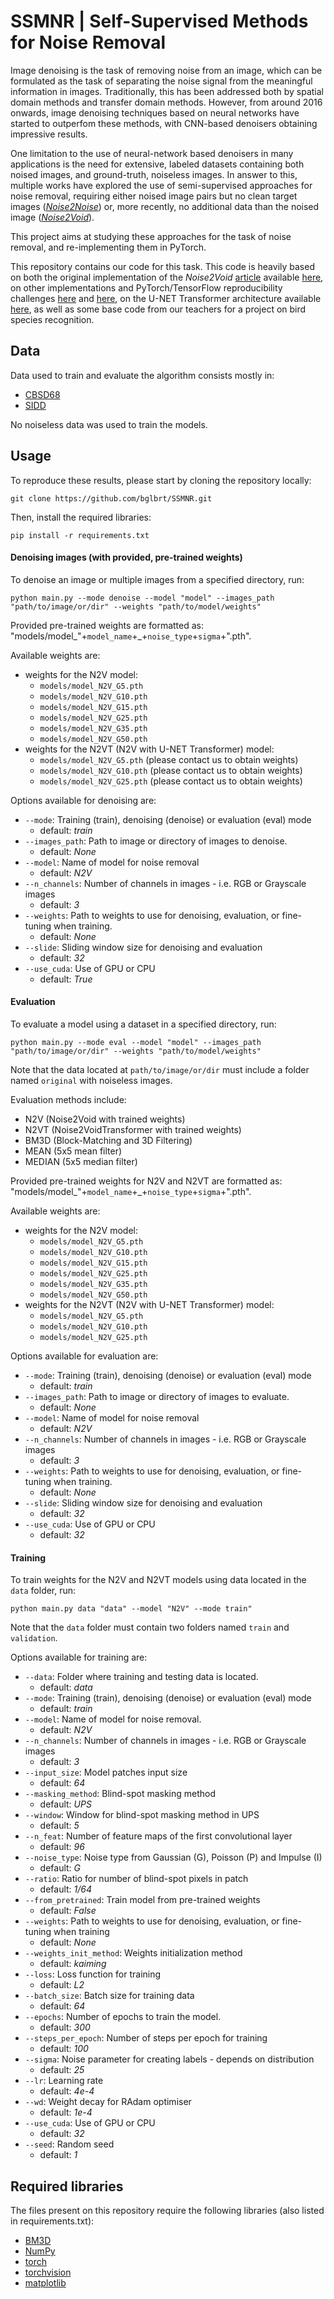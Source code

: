 # SSMNR | Self-Supervised Methods for Noise Removal

Image denoising is the task of removing noise from an image, which can be formulated as the task of separating the noise signal from the meaningful information in images. Traditionally, this has been addressed both by spatial domain methods and transfer domain methods. However, from around 2016 onwards, image denoising techniques based on neural networks have started to outperfom these methods, with CNN-based denoisers obtaining impressive results.

One limitation to the use of neural-network based denoisers in many applications is the need for extensive, labeled datasets containing both noised images, and ground-truth, noiseless images. In answer to this, multiple works have explored the use of semi-supervised approaches for noise removal, requiring either noised image pairs but no clean target images ([*Noise2Noise*](https://arxiv.org/abs/1803.04189)) or, more recently, no additional data than the noised image ([*Noise2Void*](https://arxiv.org/abs/1811.10980)).

This project aims at studying these approaches for the task of noise removal, and re-implementing them in PyTorch.

This repository contains our code for this task. This code is heavily based on both the original implementation of the *Noise2Void* [article](https://arxiv.org/abs/1811.10980) available [here](https://github.com/juglab/n2v), on other implementations and PyTorch/TensorFlow reproducibility challenges [here](https://github.com/COMP6248-Reproducability-Challenge/selfsupervised-denoising) and [here](https://github.com/hanyoseob/pytorch-noise2void), on the U-NET Transformer architecture available [here](https://github.com/HXLH50K/U-Net-Transformer/), as well as some base code from our teachers for a project on bird species recognition.

## Data

Data used to train and evaluate the algorithm consists mostly in:
- [CBSD68](https://github.com/clausmichele/CBSD68-dataset)
- [SIDD](https://www.eecs.yorku.ca/~kamel/sidd/)

No noiseless data was used to train the models.

## Usage

To reproduce these results, please start by cloning the repository locally:

```
git clone https://github.com/bglbrt/SSMNR.git
```

Then, install the required libraries:

```
pip install -r requirements.txt
```

#### Denoising images (with provided, pre-trained weights)

To denoise an image or multiple images from a specified directory, run:

```
python main.py --mode denoise --model "model" --images_path "path/to/image/or/dir" --weights "path/to/model/weights"
```

Provided pre-trained weights are formatted as: "models/model_"+`model_name`+_+`noise_type`+`sigma`+".pth".

Available weights are:
- weights for the N2V model:
  - `models/model_N2V_G5.pth`
  - `models/model_N2V_G10.pth`
  - `models/model_N2V_G15.pth`
  - `models/model_N2V_G25.pth`
  - `models/model_N2V_G35.pth`
  - `models/model_N2V_G50.pth`
- weights for the N2VT (N2V with U-NET Transformer) model:
  - `models/model_N2V_G5.pth` (please contact us to obtain weights)
  - `models/model_N2V_G10.pth` (please contact us to obtain weights)
  - `models/model_N2V_G25.pth` (please contact us to obtain weights)

Options available for denoising are:

* `--mode`:
  Training (train), denoising (denoise) or evaluation (eval) mode
  - default: *train*
* `--images_path`:
  Path to image or directory of images to denoise.
  - default: *None*
* `--model`:
  Name of model for noise removal
  - default: *N2V*
* `--n_channels`:
  Number of channels in images - i.e. RGB or Grayscale images
  - default: *3*
* `--weights`:
  Path to weights to use for denoising, evaluation, or fine-tuning when training.
  - default: *None*
* `--slide`:
  Sliding window size for denoising and evaluation
  - default: *32*      
* `--use_cuda`:
  Use of GPU or CPU
  - default: *True*

#### Evaluation

To evaluate a model using a dataset in a specified directory, run:

```
python main.py --mode eval --model "model" --images_path "path/to/image/or/dir" --weights "path/to/model/weights"
```

Note that the data located at `path/to/image/or/dir` must include a folder named `original` with noiseless images.

Evaluation methods include:
- N2V (Noise2Void with trained weights)
- N2VT (Noise2VoidTransformer with trained weights)
- BM3D (Block-Matching and 3D Filtering)
- MEAN (5x5 mean filter)
- MEDIAN (5x5 median filter)

Provided pre-trained weights for N2V and N2VT are formatted as: "models/model_"+`model_name`+_+`noise_type`+`sigma`+".pth".

Available weights are:
- weights for the N2V model:
  - `models/model_N2V_G5.pth`
  - `models/model_N2V_G10.pth`
  - `models/model_N2V_G15.pth`
  - `models/model_N2V_G25.pth`
  - `models/model_N2V_G35.pth`
  - `models/model_N2V_G50.pth`
- weights for the N2VT (N2V with U-NET Transformer) model:
  - `models/model_N2V_G5.pth`
  - `models/model_N2V_G10.pth`
  - `models/model_N2V_G25.pth`

Options available for evaluation are:

* `--mode`:
  Training (train), denoising (denoise) or evaluation (eval) mode
  - default: *train*
* `--images_path`:
  Path to image or directory of images to evaluate.
  - default: *None*
* `--model`:
  Name of model for noise removal
  - default: *N2V*
* `--n_channels`:
  Number of channels in images - i.e. RGB or Grayscale images
  - default: *3*
* `--weights`:
  Path to weights to use for denoising, evaluation, or fine-tuning when training.
  - default: *None*
* `--slide`:
  Sliding window size for denoising and evaluation
  - default: *32*      
* `--use_cuda`:
  Use of GPU or CPU
  - default: *32*

#### Training

To train weights for the N2V and N2VT models using data located in the ``data`` folder, run:

```
python main.py data "data" --model "N2V" --mode train"
```

Note that the `data` folder must contain two folders named `train` and `validation`.

Options available for training are:

  * `--data`:
    Folder where training and testing data is located.
    - default: *data*
  * `--mode`:
    Training (train), denoising (denoise) or evaluation (eval) mode
    - default: *train*
  * `--model`:
    Name of model for noise removal.
    - default: *N2V*
  * `--n_channels`:
    Number of channels in images - i.e. RGB or Grayscale images
    - default: *3*
  * `--input_size`:
    Model patches input size
    - default: *64*
  * `--masking_method`:
    Blind-spot masking method
    - default: *UPS*
  * `--window`:
    Window for blind-spot masking method in UPS
    - default: *5*
  * `--n_feat`:
    Number of feature maps of the first convolutional layer
    - default: *96*
  * `--noise_type`:
    Noise type from Gaussian (G), Poisson (P) and Impulse (I)
    - default: *G*
  * `--ratio`:
    Ratio for number of blind-spot pixels in patch
    - default: *1/64*
  * `--from_pretrained`:
    Train model from pre-trained weights
    - default: *False*
  * `--weights`:
    Path to weights to use for denoising, evaluation, or fine-tuning when training
    - default: *None*
  * `--weights_init_method`:
    Weights initialization method
    - default: *kaiming*
  * `--loss`:
    Loss function for training
    - default: *L2*
  * `--batch_size`:
    Batch size for training data
    - default: *64*
  * `--epochs`:
    Number of epochs to train the model.
    - default: *300*
  * `--steps_per_epoch`:
    Number of steps per epoch for training
    - default: *100*
  * `--sigma`:
    Noise parameter for creating labels - depends on distribution
    - default: *25*
  * `--lr`:
    Learning rate
    - default: *4e-4*
  * `--wd`:
    Weight decay for RAdam optimiser
    - default: *1e-4*  
  * `--use_cuda`:
    Use of GPU or CPU
    - default: *32*  
  * `--seed`:
    Random seed
    - default: *1*

## Required libraries

The files present on this repository require the following libraries (also listed in requirements.txt):
 - [BM3D](https://webpages.tuni.fi/foi/GCF-BM3D/index.html)
 - [NumPy](https://numpy.org)
 - [torch](https://pytorch.org)
 - [torchvision](https://pytorch.org/vision/stable/index.html)
 - [matplotlib](https://matplotlib.org)
